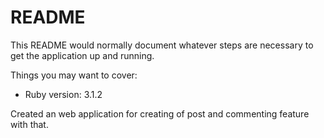 # README

This README would normally document whatever steps are necessary to get the
application up and running.

Things you may want to cover:

* Ruby version: 3.1.2

Created an web application for creating of post and commenting feature with that.
